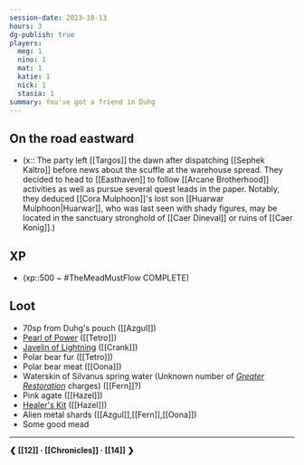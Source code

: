 ```yaml
---
session-date: 2023-10-13
hours: 3
dg-publish: true
players: 
  meg: 1
  nino: 1
  mat: 1
  katie: 1
  nick: 1
  stasia: 1
summary: You've got a friend in Duhg
---
```

## On the road eastward
- (x:: The party left [[Targos]] the dawn after dispatching [[Sephek Kaltro]] before news about the scuffle at the warehouse spread. They decided to head to [[Easthaven]] to follow [[Arcane Brotherhood]] activities as well as pursue several quest leads in the paper. Notably, they deduced [[Cora Mulphoon]]'s lost son [[Huarwar Mulphoon|Huarwar]], who was last seen with shady figures, may be located in the sanctuary stronghold of [[Caer Dineval]] or ruins of [[Caer Konig]].)


## XP
- (xp::500 ~ #TheMeadMustFlow COMPLETE)

## Loot
- 70sp from Duhg's pouch ([[Azgul]])
- [Pearl of Power](https://www.dndbeyond.com/magic-items/4691-pearl-of-power) ([[Tetro]])
- [Javelin of Lightning](https://www.dndbeyond.com/magic-items/4667-javelin-of-lightning) ([[Crank]])
- Polar bear fur ([[Tetro]])
- Polar bear meat ([[Oona]])
- Waterskin of Silvanus spring water (Unknown number of *[Greater Restoration](https://www.dndbeyond.com/spells/greater-restoration)* charges) ([[Fern]]?)
- Pink agate ([[Hazel]])
- [Healer's Kit](https://www.dndbeyond.com/equipment/healers-kit) ([[Hazel]])
- Alien metal shards ([[Azgul]],[[Fern]],[[Oona]])
- Some good mead


---
**❮ [[12]] · [[Chronicles]] ·  [[14]] ❯**

